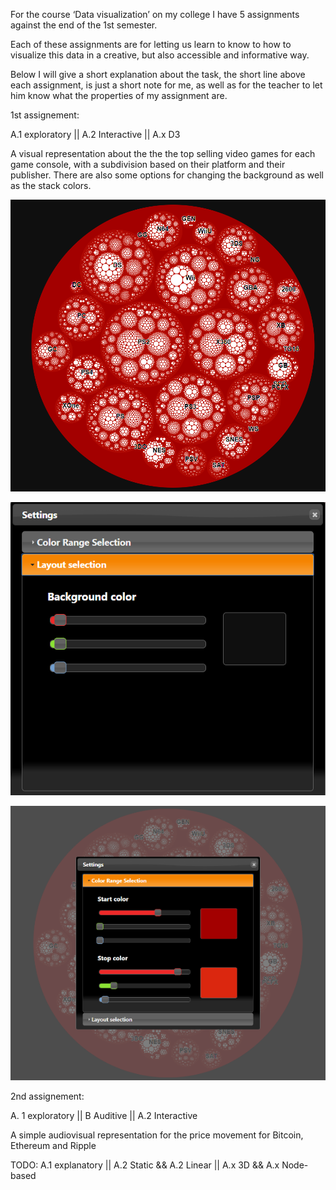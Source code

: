 For the course ‘Data visualization’ on my college I have 5 assignments against
the end of the 1st semester.

Each of these assignments are for letting us learn to know to how to visualize
this data in a creative, but also accessible and informative way.

Below I will give a short explanation about the task, the short line above each
assignment, is just a short note for me, as well as for the teacher to let him
know what the properties of my assignment are.

1st assignement:

A.1 exploratory \|\| A.2 Interactive \|\| A.x D3

A visual representation about the the the top selling video games for each game
console, with a subdivision based on their platform and their publisher. There
are also some options for changing the background as well as the stack colors.

![](media/86f12c267ded2fb3c58d5b6737ea4d0e.png)

![](media/d9d477439e98310d000c0a066907659c.png)

![](media/763e280030b7df8ee924392528ebd69a.png)



2nd assignement:

A. 1 exploratory || B Auditive || A.2 Interactive

A simple audiovisual representation for the price movement for Bitcoin, Ethereum and Ripple



TODO: A.1 explanatory || A.2 Static && A.2 Linear || A.x 3D && A.x Node-based
